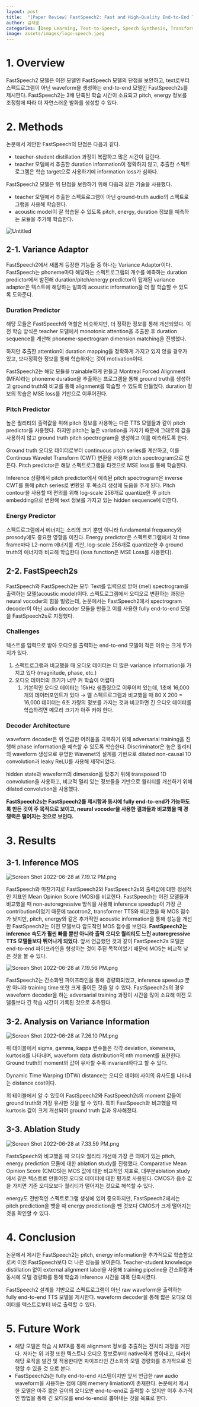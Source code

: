 ```yaml
---
layout: post
title:  "[Paper Review] FastSpeech2: Fast and High-Quality End-to-End Text-to-Speech"
author: 김재훈
categories: [Deep Learning, Text-to-Speech, Speech Synthesis, Transformer]
image: assets/images/logo-speech.jpeg
---
```


# 1. Overview

FastSpeech2 모델은 이전 모델인 FastSpeech 모델의 단점을 보안하고, text로부터 스펙트로그램이 아닌 waveform을 생성하는 end-to-end 모델인 FastSpeech2s를 제시한다. FastSpeech2는 3배 단축된 학습 시간이 소요되고 pitch, energy 정보를 조정함에 따라 더 자연스러운 발화를 생성할 수 있다.

# 2. Methods

논문에서 제안한 FastSpeech의 단점은 다음과 같다.

- teacher-student distillation 과정이 복잡하고 많은 시간이 걸린다.
- teacher 모델에서 추출한 duration information이 정확하지 않고, 추출한 스펙트로그램은 학습 target으로 사용하기에 information loss가 심하다.

FastSpeech2 모델은 위 단점을 보완하기 위해 다음과 같은 기술을 사용했다.

- teacher 모델에서 추출한 스펙트로그램이 아닌 ground-truth audio의 스펙트로그램을 사용해 학습한다.
- acoustic model이 잘 학습될 수 있도록 pitch, energy, duration 정보를 예측하는 모듈을 추가해 학습한다.

![Untitled](/assets/posts/TTS/fastspeech2/Untitled.png)

## 2-1. Variance Adaptor

FastSpeech2에서 새롭게 등장한 기능들 중 하나는 Variance Adaptor이다. FastSpeech는 phoneme마다 해당하는 스펙트로그램의 개수를 예측하는 duration predictor에서 발전해 duration/pitch/energy predictor이 탑재된 variance adaptor은 텍스트에 해당하는 발화의 acoustic information을 더 잘 학습할 수 있도록 도와준다. 

### Duration Predictor

해당 모듈은 FastSpeech와 역할은 비슷하지만, 더 정확한 정보를 통해 개선되었다. 이전 학습 방식은 teacher 모델에서 monotonic attention을 추출한 후 duration sequence를 계산해 phoneme-spectrogram dimension matching을 진행했다. 

하지만 추출한 attention이 duration mapping을 정확하게 가지고 있지 않을 경우가 있고, 보다정확한 정보를 통해 학습하자는 것이 motivation이다.

FastSpeech2는 해당 모듈을 trainable하게 만들고 Montreal Forced Alignment (MFA)라는 phoneme duration을 추출하는 프로그램을 통해 ground truth를 생성하고 ground truth와 비교를 통해 alignment를 학습할 수 있도록 만들었다. duration 정보의 학습은 MSE loss를 기반으로 이루어진다.

### Pitch Predictor

높은 퀄리티의 출력값을 위해 pitch 정보를 사용하는 다른 TTS 모델들과 같이 pitch predictor을 사용했다. 하지만 pitch는 높은 variation을 가지기 때문에 그대로의 값을 사용하지 않고 ground truth pitch spectrogram을 생성하고 이를 예측하도록 한다.

Ground truth 오디오 데이터로부터 continuous pitch series를 계산하고, 이를  Continous Wavelet Transform (CWT) 변환을 사용해 pitch spectrogram으로 만든다.  Pitch predictor은 해당 스펙트로그램을 타겟으로 MSE loss를 통해 학습한다.

Inference 상황에서 pitch predictor에서 예측된 pitch spectrogram은 inverse CWT를 통해 pitch series로 변환된 후 목소리 생성에 도움을 주게 된다. Pitch contour을 사용할 때 편의를 위해 log-scale 256개로 quantize한 후 pitch embedding으로 변환해 text 정보를 가지고 있는 hidden sequence에 더한다.

### Energy Predictor

스펙트로그램에서 에너지는 소리의 크기 뿐만 아니라 fundamental frequency와 prosody에도 중요한 영향을 미친다. Energy predictor은 스펙트로그램에서 각 time frame마다 L2-norm 에너지를 계산, log-scale 256개로 quantize한 후 ground truth의 에너지와 비교해 학습한다 (loss function은 MSE Loss를 사용한다).

## 2-2. FastSpeech2s

FastSpeech와 FastSpeech2는 모두 Text를 입력으로 받아 (mel) spectrogram을 출력하는 모델(acoustic model)이다. 스펙트로그램에서 오디오로 변환하는 과정은 neural vocoder의 힘을 빌렸는데, 논문에서는 FastSpeech2에서 spectrogram decoder이 아닌 audio decoder 모듈을 만들고 이를 사용한 fully end-to-end 모델을 FastSpeech2s로 지정했다.

### Challenges

텍스트를 입력으로 받아 오디오를 출력하는 end-to-end 모델이 적은 이유는 크게 두가지가 있다.

1. 스펙트로그램과 비교했을 때 오디오 데이터는 더 많은 variance information을 가지고 있다 (magnitude, phase, etc.)
2. 오디오 데이터의 크기가 너무 커 학습이 어렵다
    1. 기본적인 오디오 데이터는 15kHz 샘플링으로 이루어져 있는데, 1초에 16,000개의 데이터포인트가 있다
    → 멜 스펙트로그램과 비교했을 때 80 X 200 = 16,000 데이터는 6초 가량의 정보를 가지는 것과 비교하면 긴 오디오 데이터를 학습하려면 메모리 크기가 아주 커야 한다.

### Decoder Architecture

waveform decoder은 위 언급한 어려움을 극복하기 위해 adversarial training을 진행해 phase information을 예측할 수 있도록 학습한다. Discriminator은 높은 퀄리티의 waveform 생성으로 유명한 Wavenet의 설계를 기반으로 dilated non-causal 1D convolution과 leaky ReLU를 사용해 제작되었다.

hidden state과 waveform의 dimension을 맞추기 위해  transposed 1D convolution을 사용하고, 비교적 멀리 있는 정보들을 기반으로 퀄리티를 개선하기 위해 dilated convolution을 사용했다. 

**FastSpeech2s는 FastSpeech2를 제시함과 동시에 fully end-to-end가 가능하도록 만든 것이 주 목적으로 보이고, neural vocoder을 사용한 결과들과 비교했을 때 경쟁력은 떨어지는 것으로 보인다.**

# 3. Results

## 3-1. Inference MOS

![Screen Shot 2022-06-28 at 7.19.12 PM.png](/assets/posts/TTS/fastspeech2/Screen_Shot_2022-06-28_at_7.19.12_PM.png)

FastSpeech와 마찬가지로 FastSpeech2와 FastSpeech2s의 출력값에 대한 정성적인 지표인 Mean Opinion Score (MOS)를 비교한다. FastSpeech는 이전 모델들과 비교했을 때 non-autoregressive 방식을 사용해 inference speedup이 가장 큰 contribution이었기 때문에 tacotron2, transformer TTS와 비교했을 때 MOS 점수가 낮지만, pitch, energy와 같은 추가적인 acoustic information을 통해 성능을 개선한 FastSpeech2는 이전 모델보다 압도적인 MOS 점수를 보인다. **FastSpeech2는 inference 속도가 훨씬 빠를 뿐만 아니라 출력 오디오 퀄리티도 느린 autoregressive TTS 모델들보다 뛰어나게 되었다**. 앞서 언급했던 것과 같이 FastSpeech2s 모델은 end-to-end 파이프라인을 형성하는 것이 주된 목적이었기 때문에 MOS는 비교적 낮은 것을 볼 수 있다.

![Screen Shot 2022-06-28 at 7.19.56 PM.png](/assets/posts/TTS/fastspeech2/Screen_Shot_2022-06-28_at_7.19.56_PM.png)

FastSpeech2는 간소화된 파이프라인을 통해 경량화되었고, inference speedup 뿐만 아니라 training time 또한 크게 줄어든 것을 알 수 있다. FastSpeech2s의 경우 waveform decoder을 하는 adversarial training 과정이 시간을 많이 소요해 이전 모델들보다 긴 학습 시간이 기록된 것으로 추측된다.

## 3-2. Analysis on Variance Information

![Screen Shot 2022-06-28 at 7.26.10 PM.png](/assets/posts/TTS/fastspeech2/Screen_Shot_2022-06-28_at_7.26.10_PM.png)

위 테이블에서 sigma, gamma, kappa 변수들은 각각 deviation, skewness, kurtosis를 나타내며, waveform data distribution의 nth moment를 표현한다. Ground truth의 moment와 값이 유사할 수록 invariant하다고 할 수 있다.

Dynamic Time Warping (DTW) distance는 오디오 데이터 사이의 유사도를 나타내는 distance cost이다.

위 테이블에서 알 수 있듯이 FastSpeech2와 FastSpeech2s의 moment 값들이 ground truth와 가장 유사한 것을 알 수 있다. 특히 FastSpeech와 비교했을 때 kurtosis 값이 크게 개선되어 ground truth 값과 유사해졌다.

## 3-3. Ablation Study

![Screen Shot 2022-06-28 at 7.33.59 PM.png](/assets/posts/TTS/fastspeech2/Screen_Shot_2022-06-28_at_7.33.59_PM.png)

FastsSpeech와 비교했을 때 오디오 퀄리티 개선에 가장 큰 의미가 있는 pitch, energy prediction 모듈에 대한 ablation study를 진행했다. Comparative Mean Opinion Score (CMOS)는 MOS 값에 대한 비교적인 지표로, 대부분ablation study에서 같은 텍스트로 만들어진 오디오 데이터에 대한 평가로 사용된다. CMOS가 음수 값을 가지면 기준 오디오보다 퀄리티가 떨어지는 것으로 해석할 수 있다.

energy도 전반적인 스펙트로그램 생성에 있어 중요하지만, FastSpeech2에서는 pitch prediction을 뺏을 때 energy prediction을 뺀 것보다 CMOS가 크게 떨어지는 것을 확인할 수 있다.

# 4. Conclusion

논문에서 제시한 FastSpeech2는 pitch, energy information을 추가적으로 학습함으로써 이전 FastSpeech보다 더 나은 성능을 보여준다. Teacher-student knowledge distillation 없이 external alignment label을 사용해 training pipeline을 간소화함과 동시에 모델 경량화를 통해 학습과 inference 시간을 대폭 단축시켰다.

FastSpeech2 설계를 기반으로 스펙트로그램이 아닌 raw waveform을 출력하는 fully end-to-end TTS 모델을 제시한다. waveform decoder을 통해 짧은 오디오 데이터를 텍스트로부터 바로 출력할 수 있다.

# 5. Future Work

- 해당 모델은 학습 시 MFA를 통해 alignment 정보를 추출하는 전처리 과정을 거친다. 저자는 위 과정 또한 텍스트나 오디오 정보로부터 native하게 뽑아내고, 따라서 해당 로직을 발견 및 적용한다면 파이프라인 간소화와 모델 경량화를 추가적으로 진행할 수 있을 것 으로 본다.
- FastSpeech2s는 fully end-to-end 시스템이지만 앞서 언급한 raw audio waveform을 사용하는 점에 대해 memery limiation이 존재한다. 논문에서 제시한 모델은 아주 짧은 길이의 오디오만 end-to-end로 출력할 수 있지만 이후 추가적인 방법을 통해 긴 오디오를 end-to-end로 뽑아내는 것을 목표로 한다.